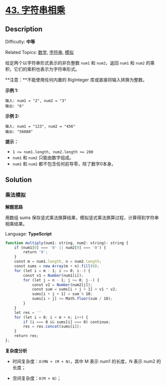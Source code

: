 # [43\. 字符串相乘](https://leetcode.cn/problems/multiply-strings/)

## Description

Difficulty: **中等**  

Related Topics: [数学](https://leetcode.cn/tag/math/), [字符串](https://leetcode.cn/tag/string/), [模拟](https://leetcode.cn/tag/simulation/)

给定两个以字符串形式表示的非负整数 `num1` 和 `num2`，返回 `num1` 和 `num2` 的乘积，它们的乘积也表示为字符串形式。

**注意：**不能使用任何内置的 BigInteger 库或直接将输入转换为整数。

**示例 1:**

```
输入: num1 = "2", num2 = "3"
输出: "6"
```

**示例 2:**

```
输入: num1 = "123", num2 = "456"
输出: "56088"
```

**提示：**

* `1 <= num1.length, num2.length <= 200`
* `num1` 和 `num2` 只能由数字组成。
* `num1` 和 `num2` 都不包含任何前导零，除了数字0本身。

## Solution

### 乘法模拟

**解题思路**

用数组 sums 保存竖式乘法换算结果，模拟竖式乘法换算过程，计算得到字符串相乘结果。

Language: **TypeScript**

```typescript
function multiply(num1: string, num2: string): string {
    if (num1[0] === '0' || num2[0] === '0') {
        return '0';
    }
    const m = num1.length, n = num2.length;
    const sums = new Array(m + n).fill(0);
    for (let i = m - 1; i >= 0; i--) {
        const v1 = Number(num1[i]);
        for (let j = n - 1; j >= 0; j--) {
            const v2 = Number(num2[j]);
            const sum = sums[i + j + 1] + v1 * v2;
            sums[i + j + 1] = sum % 10;
            sums[i + j] += Math.floor(sum / 10);
        }
    }
    let res = ''
    for (let i = 0; i < m + n; i++) {
        if (i === 0 && sums[i] === 0) continue;
        res = res.concat(sums[i]);
    }
    return res;
};
```

**复杂度分析**

- 时间复杂度：`O(MN + (M + N)`，其中 M 表示 num1 的长度，N 表示 num2 的长度；

- 空间复杂度：`O(M + N)`；
